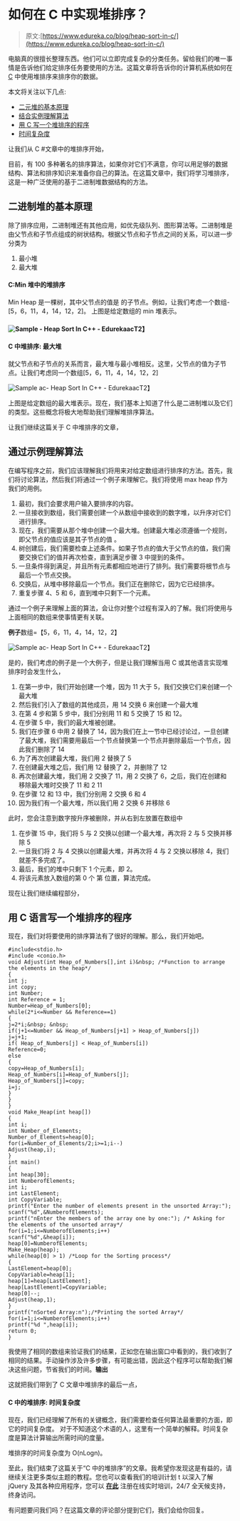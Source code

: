 # 如何在 C 中实现堆排序？

> 原文:[https://www.edureka.co/blog/heap-sort-in-c/](https://www.edureka.co/blog/heap-sort-in-c/)

电脑真的很擅长整理东西。他们可以立即完成复杂的分类任务。留给我们的唯一事情是告诉他们给定排序任务要使用的方法。这篇文章将告诉你的计算机系统如何在 [C](https://www.edureka.co/blog/c-data-structures) 中使用堆排序来排序你的数据。

本文将关注以下几点:

*   [二元堆的基本原理](#FundamentalsofBinaryHeap)
*   [结合实例理解算法](#UnderstandingtheAlgorithmwithexample)
*   [用 C 写一个堆排序的程序](#WriteaprogramforHeapsortinC)
*   [时间复杂度](#TimeComplexity)

让我们从 C #文章中的堆排序开始，

目前，有 100 多种著名的排序算法，如果你对它们不满意，你可以用足够的数据结构、算法和排序知识来准备你自己的算法。在这篇文章中，我们将学习堆排序，这是一种广泛使用的基于二进制堆数据结构的方法。

## **二进制堆的基本原理**

除了排序应用，二进制堆还有其他应用，如优先级队列、图形算法等。二进制堆是由父节点和子节点组成的树状结构。根据父节点和子节点之间的关系，可以进一步分类为

1.  最小堆
2.  最大堆

#### **C:Min 堆中的堆排序**

Min Heap 是一棵树，其中父节点的值是 的子节点。例如，让我们考虑一个数组- [5，6，11，4，14，12，2]。 上图是给定数组的 min 堆表示。

#### **![Sample - Heap Sort In C++ - Edurekaac](../Images/f80654c56cb2a312de99b63fcedce9c7.png)T2】**

#### **C 中堆排序:** **最大堆**

就父节点和子节点的关系而言，最大堆与最小堆相反。这里，父节点的值为子节点。让我们考虑同一个数组[5，6，11，4，14，12，2]

![Sample ac- Heap Sort In C++ - Edurekaac](../Images/1b1579a8eec973824f3ee66d0ca79321.png)T2】

上图是给定数组的最大堆表示。现在，我们基本上知道了什么是二进制堆以及它们的类型。这些概念将极大地帮助我们理解堆排序算法。

让我们继续这篇关于 C 中堆排序的文章，

## **通过示例理解算法**

在编写程序之前，我们应该理解我们将用来对给定数组进行排序的方法。首先，我们将讨论算法，然后我们将通过一个例子来理解它。我们将使用 max heap 作为我们的用例。

1.  最初，我们会要求用户输入要排序的内容。
2.  一旦接收到数组，我们需要创建一个从数组中接收到的数字堆，以升序对它们进行排序。
3.  现在，我们需要从那个堆中创建一个最大堆。创建最大堆必须遵循一个规则，即父节点的值应该是其子节点的值 。
4.  树创建后，我们需要检查上述条件。如果子节点的值大于父节点的值，我们需要交换它们的值并再次检查，直到满足步骤 3 中提到的条件。
5.  一旦条件得到满足，并且所有元素都相应地进行了排列。我们需要将根节点与最后一个节点交换。
6.  交换后，从堆中移除最后一个节点。我们正在删除它，因为它已经排序。
7.  重复步骤 4、5 和 6，直到堆中只剩下一个元素。

通过一个例子来理解上面的算法，会让你对整个过程有深入的了解。我们将使用与上面相同的数组来使事情更有关联。

**例子**数组=【5，6，11，4，14，12，2】

![Sample ac- Heap Sort In C++ - Edurekaac](../Images/eecb9cfbbec36377a4fa8a3f638992de.png)T2】

是的，我们考虑的例子是一个大例子，但是让我们理解当用 C 或其他语言实现堆排序时会发生什么，

1.  在第一步中，我们开始创建一个堆，因为 11 大于 5，我们交换它们来创建一个最大堆
2.  然后我们引入了数组的其他成员，用 14 交换 6 来创建一个最大堆
3.  在第 4 步和第 5 步中，我们分别用 11 和 5 交换了 15 和 12。
4.  在步骤 5 中，我们的最大堆被创建。
5.  我们在步骤 6 中用 2 替换了 14，因为我们在上一节中已经讨论过，一旦创建了最大堆，我们需要用最后一个节点替换第一个节点并删除最后一个节点，因此我们删除了 14
6.  为了再次创建最大堆，我们用 2 替换了 5
7.  在创建最大堆之后，我们用 12 替换了 2，并删除了 12
8.  再次创建最大堆，我们用 2 交换了 11，用 2 交换了 6，之后，我们在创建和移除最大堆时交换了 11 和 2 11
9.  在步骤 12 和 13 中，我们分别用 2 交换 6 和 4
10.  因为我们有一个最大堆，所以我们用 2 交换 6 并移除 6

此时，您会注意到数字按升序被删除，并从右到左放置在数组中

1.  在步骤 15 中，我们将 5 与 2 交换以创建一个最大堆，再次将 2 与 5 交换并移除 5
2.  一旦我们将 2 与 4 交换以创建最大堆，并再次将 4 与 2 交换以移除 4，我们就差不多完成了。
3.  最后，我们的堆中只剩下 1 个元素，即 2。
4.  将该元素放入数组的第 0 个 第 位置，算法完成。

现在让我们继续编程部分，

## 用 C 语言写一个堆排序的程序

现在，我们对将要使用的排序算法有了很好的理解。那么，我们开始吧。

```
#include<stdio.h>
#include <conio.h>
void Adjust(int Heap_of_Numbers[],int i)&nbsp; /*Function to arrange the elements in the heap*/
{
int j;
int copy;
int Number;
int Reference = 1;
Number=Heap_of_Numbers[0];
while(2*i<=Number && Reference==1)
{
j=2*i;&nbsp; &nbsp;
if(j+1<=Number && Heap_of_Numbers[j+1] > Heap_of_Numbers[j])
j=j+1;
if( Heap_of_Numbers[j] < Heap_of_Numbers[i])
Reference=0;
else
{
copy=Heap_of_Numbers[i];
Heap_of_Numbers[i]=Heap_of_Numbers[j];
Heap_of_Numbers[j]=copy;
i=j;
}
}
}
void Make_Heap(int heap[])
{
int i;
int Number_of_Elements;
Number_of_Elements=heap[0];
for(i=Number_of_Elements/2;i>=1;i--)
Adjust(heap,i);
}
int main()
{
int heap[30];
int NumberofElements;
int i;
int LastElement;
int CopyVariable;
printf("Enter the number of elements present in the unsorted Array:");
scanf("%d",&NumberofElements);
printf("nEnter the members of the array one by one:"); /* Asking for the elements of the unsorted array*/
for(i=1;i<=NumberofElements;i++)
scanf("%d",&heap[i]);
heap[0]=NumberofElements;
Make_Heap(heap);
while(heap[0] > 1) /*Loop for the Sorting process*/
{
LastElement=heap[0];
CopyVariable=heap[1];
heap[1]=heap[LastElement];
heap[LastElement]=CopyVariable;
heap[0]--;
Adjust(heap,1);
}
printf("nSorted Array:n");/*Printing the sorted Array*/
for(i=1;i<=NumberofElements;i++)
printf("%d ",heap[i]);
return 0;
}

```

我使用了相同的数组来验证我们的结果，正如您在输出窗口中看到的，我们收到了相同的结果。手动操作涉及许多步骤，有可能出错，因此这个程序可以帮助我们解决这些问题，节省我们的时间。**输出**

这就把我们带到了 C 文章中堆排序的最后一点，

#### **C 中的堆排序:** **时间复杂度**

现在，我们已经理解了所有的关键概念，我们需要检查任何算法最重要的方面，即它的时间复杂度。 对于不知道这个术语的人，这里有一个简单的解释。时间复杂度是算法计算输出所需时间的度量。

堆排序的时间复杂度为 O(nLogn)。

至此，我们结束了这篇关于“C 中的堆排序”的文章。我希望你发现这是有益的，请继续关注更多类似主题的教程。您也可以查看我们的培训计划 t 以深入了解 jQuery 及其各种应用程序，您可以 [**在此**](https://www.edureka.co/c-programming-datastructure-course-self-paced) 注册在线实时培训，24/7 全天候支持，终身访问。

有问题要问我们吗？在这篇文章的评论部分提到它们，我们会给你回复。